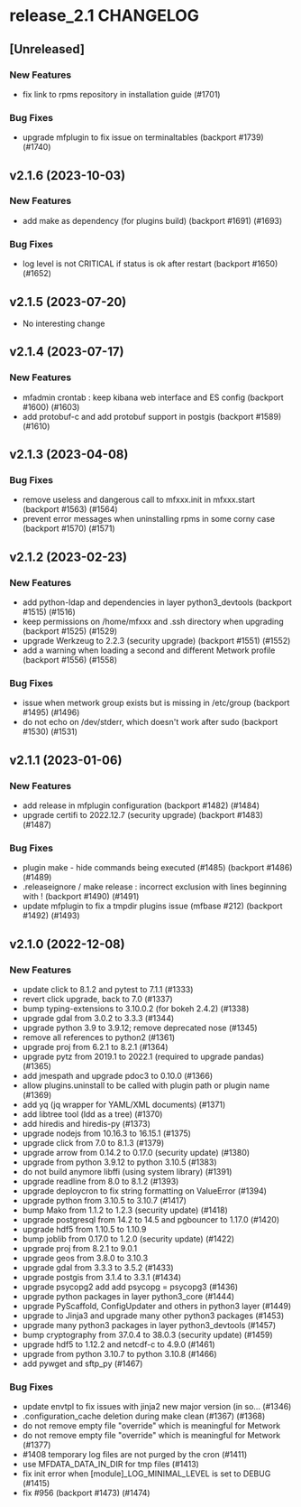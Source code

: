 # release_2.1 CHANGELOG

## [Unreleased]

### New Features

- fix link to rpms repository in installation guide (#1701)

### Bug Fixes

- upgrade mfplugin to fix issue on terminaltables (backport #1739) (#1740)

## v2.1.6 (2023-10-03)

### New Features

- add make as dependency (for plugins build) (backport #1691) (#1693)

### Bug Fixes

- log level is not CRITICAL if status is ok after restart (backport #1650) (#1652)

## v2.1.5 (2023-07-20)

- No interesting change

## v2.1.4 (2023-07-17)

### New Features

- mfadmin crontab : keep kibana web interface and ES config (backport #1600) (#1603)
- add protobuf-c and add protobuf support in postgis (backport #1589) (#1610)

## v2.1.3 (2023-04-08)

### Bug Fixes

- remove useless and dangerous call to mfxxx.init in mfxxx.start (backport #1563) (#1564)
- prevent error messages when uninstalling rpms in some corny case (backport #1570) (#1571)

## v2.1.2 (2023-02-23)

### New Features

- add python-ldap and dependencies in layer python3_devtools (backport #1515) (#1516)
- keep permissions on /home/mfxxx and .ssh directory when upgrading (backport #1525) (#1529)
- upgrade Werkzeug to 2.2.3 (security upgrade) (backport #1551) (#1552)
- add a warning when loading a second and different Metwork profile (backport #1556) (#1558)

### Bug Fixes

- issue when metwork group exists but is missing in /etc/group (backport #1495) (#1496)
- do not echo on /dev/stderr, which doesn't work after sudo (backport #1530) (#1531)

## v2.1.1 (2023-01-06)

### New Features

- add release in mfplugin configuration (backport #1482) (#1484)
- upgrade certifi to 2022.12.7 (security upgrade) (backport #1483) (#1487)

### Bug Fixes

- plugin make - hide commands being executed (#1485) (backport #1486) (#1489)
- .releaseignore / make release : incorrect exclusion with lines beginning with ! (backport #1490) (#1491)
- update mfplugin to fix a tmpdir plugins issue (mfbase #212)  (backport #1492) (#1493)

## v2.1.0 (2022-12-08)

### New Features

- update click to 8.1.2 and pytest to 7.1.1 (#1333)
- revert click upgrade, back to 7.0 (#1337)
- bump typing-extensions to 3.10.0.2 (for bokeh 2.4.2) (#1338)
- upgrade gdal from 3.0.2 to 3.3.3 (#1344)
- upgrade python 3.9 to 3.9.12; remove deprecated nose (#1345)
- remove all references to python2 (#1361)
- upgrade proj from 6.2.1 to 8.2.1 (#1364)
- upgrade pytz from 2019.1 to 2022.1 (required to upgrade pandas) (#1365)
- add jmespath and upgrade pdoc3 to 0.10.0 (#1366)
- allow plugins.uninstall to be called with plugin path or plugin name (#1369)
- add yq (jq wrapper for YAML/XML documents) (#1371)
- add libtree tool (ldd as a tree) (#1370)
- add hiredis and hiredis-py (#1373)
- upgrade nodejs from 10.16.3 to 16.15.1  (#1375)
- upgrade click from 7.0 to 8.1.3 (#1379)
- upgrade arrow from 0.14.2 to 0.17.0 (security update) (#1380)
- upgrade from python 3.9.12 to python 3.10.5 (#1383)
- do not build anymore libffi (using system library) (#1391)
- upgrade readline from 8.0 to 8.1.2 (#1393)
- upgrade deploycron to fix string formatting on ValueError (#1394)
- upgrade python from 3.10.5 to 3.10.7 (#1417)
- bump Mako from 1.1.2 to 1.2.3 (security update) (#1418)
- upgrade postgresql from 14.2 to 14.5 and pgbouncer to 1.17.0 (#1420)
- upgrade hdf5 from 1.10.5 to 1.10.9
- bump joblib from 0.17.0 to 1.2.0 (security update) (#1422)
- upgrade proj from 8.2.1 to 9.0.1
- upgrade geos from 3.8.0 to 3.10.3
- upgrade gdal from 3.3.3 to 3.5.2 (#1433)
- upgrade postgis from 3.1.4 to 3.3.1 (#1434)
- upgrade psycopg2 add add psycopg = psycopg3 (#1436)
- upgrade python packages in layer python3_core (#1444)
- upgrade PyScaffold, ConfigUpdater and others in python3 layer (#1449)
- upgrade to Jinja3 and upgrade many other python3 packages (#1453)
- upgrade many python3 packages in layer python3_devtools (#1457)
- bump cryptography from 37.0.4 to 38.0.3 (security update) (#1459)
- upgrade hdf5 to 1.12.2 and netcdf-c to 4.9.0 (#1461)
- upgrade from python 3.10.7 to python 3.10.8 (#1466)
- add pywget and sftp_py (#1467)

### Bug Fixes

- update envtpl to fix issues with jinja2 new major version (in so… (#1346)
- .configuration_cache deletion during make clean (#1367) (#1368)
- do not remove empty file "override" which is meaningful for Metwork
- do not remove empty file "override" which is meaningful for Metwork (#1377)
- #1408 temporary log files are not purged by the cron (#1411)
- use MFDATA_DATA_IN_DIR for tmp files (#1413)
- fix init error when [module]_LOG_MINIMAL_LEVEL is set to DEBUG (#1415)
- fix #956 (backport #1473) (#1474)


